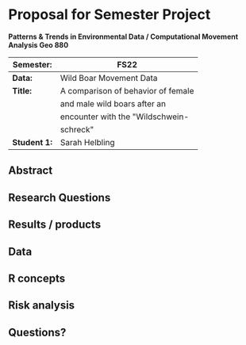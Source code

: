 # Proposal for Semester Project

**Patterns & Trends in Environmental Data / Computational Movement
Analysis Geo 880**

| Semester:      | FS22                              |
|----------------|---------------------------------- |
| **Data:**      | Wild Boar Movement Data           |
| **Title:**     | A comparison of behavior of female|
|                |  and male wild boars after an     |
|                |  encounter with the "Wildschwein- |
|                |  schreck"                         |
| **Student 1:** | Sarah Helbling                    |


## Abstract 
<!-- Throughout the year female and male wild boars spend rather little time together – young males leave the sounder between their 2nd and 4th year and only during the mating season from November to December adult, male wild boars will join the sounder of females. With such different social behaviors of males and females, it would be interesting to see, if their behaviors in the face of a deterrence differ. -->

## Research Questions
<!-- Are the movement patterns after an encounter with a deterrence of female and male wild boars different (flight distance, speed during the escape, returning to the field yes/no,...)?
 -->

## Results / products
<!-- Considering the socials groups in which the females are usually living in, it could be suspected, that they wouldn’t flee as far as males. Therefore, female wild boars might show quite different movement patterns after encountering a deterrence. 

 Process - Idea
1. buffer deterrence locations (lat, lon) with buffer= 1(?)km 
2. join/ union of all boars with the buffered deterrence locations
3. filtering boars by date when deterrence was active (filter "boars" data for dates between datum_on / datum_off )
4. visualize coincidences when boars were in close range of the active deterrence  
5. calculate escape distance, speed 
6. try to figure out if/how often/ after how much time (deterrence still active?) a boar returns to a field/ location it was deterred from
7. statistical analysis to find out if the before mentioned things differ between females and males
 -->

## Data
<!-- Data used: wild boar and deterrence data from the CMA library 
 -->

## R concepts
<!-- Which R concepts, functions, packages will you mainly use. 
library(ComputationalMovementAnalysisData)
library(dplyr)
library(lubridate)
library(sf)
library(ggplot2)
What additional spatial analysis methods will you be using? 
-->

## Risk analysis
<!-- What could be the biggest challenges/problems you might face? What is your plan B? 
Looking at my preliminary process idea a lot of details of how I will do things are still unclear.
I will probably encounter a lot of challenges as I go (considering my limited knowledge on R), but I don't see any risks that would make answering the research question impossible.
-->

## Questions? 
<!-- Which questions would you like to discuss at the coaching session? 
- Is there more data on the tracked individuals (such as age)? (maybe research question could be extended to include not only sex, but also age/hierarchical status of the animals)
- Do I have to take features of the deterrence itself (lautstraerke, installations hoehe, intervall) into account? 

-->
